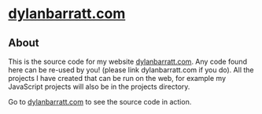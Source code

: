 # <h1><a href="https://dylanbarratt.com">dylanbarratt.com</a></h1>

## About <a name = "about"></a>

This is the source code for my website <a href="dylanbarratt.com">dylanbarratt.com</a>. Any code found here can be re-used by you! (please link dylanbarratt.com if you do).
All the projects I have created that can be run on the web, for example my JavaScript projects will also be in the projects directory.

Go to <a href="dylanbarratt.com">dylanbarratt.com</a> to see the source code in action.
